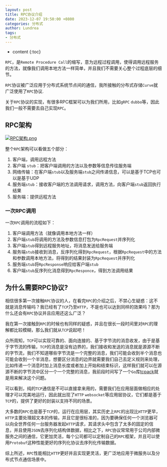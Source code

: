 ```yaml
---
layout: post
title: RPC协议介绍
date: 2023-12-07 19:50:00 +0800
categories: 分布式
author: Lundrea
tags:
- 分布式  
---
```


* content
{:toc}

`RPC`，是`Remote Procedure Call`的缩写，意为远程过程调用，使得调用远程服务的方法，就像我们调用本地方法一样简单，并且我们不需要关心整个过程底层的细节。  

`RPC`协议被广泛应用于分布式系统节点间的通信，我所接触的分布式存储`Curve`就广泛使用了`RPC`协议.  

关于`RPC`协议的实现，有很多RPC框架可以为我们所用，比如`gRPC` `dubbo`等，因此我们一般不需要去自己实现`RPC`。










## RPC架构

[![RPC架构.png](https://z1.ax1x.com/2023/12/10/piRde7n.png)](https://imgse.com/i/piRde7n)  

整个`RPC`架构可以看做五个部分：  
1. 客户端，调用远程方法  
2. 客户端 `stub`：把客户端调用的方法以及参数等信息传往服务端  
3. 网络传输：在客户端`stub`以及服务端`stub`之间传递信息，可以是基于TCP也可以是基于UDP   
4. 服务端`stub`：接收客户端的方法调用请求，调用方法，向客户端`stub`返回执行结果  
5. 服务端：提供远程方法  

### 一次RPC调用
一次`RPC`调用的流程如下：  
1. 客户端调用方法（就像调用本地方法一样）  
2. 客户端`stub`将调用的方法及参数信息打包为`RpcRequest`并序列化  
3. 客户端`stub`得到远程服务地址，将消息发送给服务端  
4. 服务端`stub`接收到消息，反序列化得到`RpcRequest`，根据`RpcRequest`中的方法和参数调用本地方法，将得到的结果封装为`RpcRequest`并序列化  
5. 服务端`stub`将`RpcResponse`响应给客户端`stub`  
6. 客户端`stub`反序列化消息得到`RpcResponce`，得到方法调用结果  

## 为什么需要RPC协议?
相信很多第一次接触`RPC`协议的人，在看完`RPC`的介绍之后，不禁心生疑惑：这不就是消息传输吗？我已经有了`TCP`乃至`HTTP`，不是也可以达到同样的效果吗？那为什么还会有`RPC`协议并且应用还这么广泛？  

我在第一次接触到`RPC`的时候也有同样的疑惑，并且在很长一段时间里对`RPC`的理解都比较模糊，那么我们就从`TCP`说起吧！  

众所周知，`TCP`可以实现可靠的、面向连接的、基于字节流的消息收发，由于是基于字节流的传输，`TCP`的消息是没有边界的，我们接收和发送的消息就是源源不断的字节流，我们不知道哪些字节流是一个完整的消息，我们可能会收到半个消息也可能会收到一个半消息，想要区分消息的边界就需要我们自己去定义规则来处理，比如传递一个消息时加上消息长度或者加上开始和结束标识，这样我们就可以在源源不断的字节流中区分一个一个完整的消息，我前段时间写了一个`Go`库[tcpack](https://github.com/lim-yoona/tcpack)就是用来解决这个问题。  

可以看到，纯的`TCP`通信是不可以直接拿来用的，需要我们在应用层面做相应的处理才可以完美地运行，因此就出现了`HTTP` `websocket`等应用层协议，它们都是基于`TCP`的，提供了更好的封装以支持不同的场景。  

大多数的`RPC`也是基于`TCP`的，运行在应用层，其实历史上`RPC`的出现比`HTTP`更早，`HTTP`主要处理超文本的传输，并且它是很标准的，因为要确保任何一个浏览器可以向全世界任何一台服务器发起`HTTP`请求，其请求头中包含了太多的固定的信息，并且使用`JSON`去序列化结构体数据，相比之下，`RPC`协议常常用于公司内部微服务之间的通信，它更加灵活，每个公司都可以定制自己的`RPC`框架，并且可以使用`Protobuf`这种性能更好的序列化协议去序列化传输数据。  

综上所述，`RPC`性能相比`HTTP`更好并且实现更灵活，更广泛地应用于微服务以及分布式节点通信场景中。  

